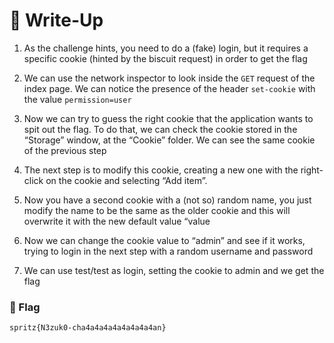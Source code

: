 # 🔑 Write-Up

1. As the challenge hints, you need to do a (fake) login, but it requires a specific cookie
(hinted by the biscuit request) in order to get the flag

2. We can use the network inspector to look inside the `GET` request of the index page.
We can notice the presence of the header `set-cookie` with the value
`permission=user`

3. Now we can try to guess the right cookie that the application wants to spit out the
flag. To do that, we can check the cookie stored in the “Storage” window, at
the “Cookie” folder. We can see the same cookie of the previous step

4. The next step is to modify this cookie, creating a new one with the right-click on the
cookie and selecting “Add item”.

5. Now you have a second cookie with a (not so) random name, you just modify the
name to be the same as the older cookie and this will overwrite it with the new default
value “value

6. Now we can change the cookie value to “admin” and see if it works, trying to login in
the next step with a random username and password

7. We can use test/test as login, setting the cookie to admin and we get the flag


### 🚩 Flag

```plain
spritz{N3zuk0-cha4a4a4a4a4a4a4a4an}
```